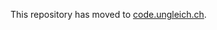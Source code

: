 This repository has moved to [code.ungleich.ch](https://code.ungleich.ch/ungleich-public/__ungleich_postgresql).
